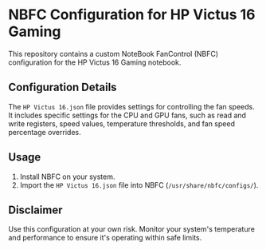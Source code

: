 # NBFC Configuration for HP Victus 16 Gaming

This repository contains a custom NoteBook FanControl (NBFC) configuration for the HP Victus 16 Gaming notebook.

## Configuration Details

The `HP Victus 16.json` file provides settings for controlling the fan speeds. It includes specific settings for the CPU and GPU fans, such as read and write registers, speed values, temperature thresholds, and fan speed percentage overrides.

## Usage

1. Install NBFC on your system.
2. Import the `HP Victus 16.json` file into NBFC (`/usr/share/nbfc/configs/`).

## Disclaimer

Use this configuration at your own risk. Monitor your system's temperature and performance to ensure it's operating within safe limits.
